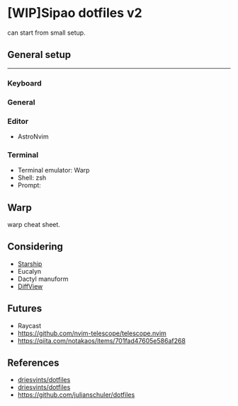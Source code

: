 # [WIP]Sipao dotfiles v2
can start from small setup.

## General setup
------

### Keyboard
### General
### Editor
- AstroNvim

### Terminal
- Terminal emulator: Warp
- Shell: zsh
- Prompt:

## Warp
warp cheat sheet.

## Considering
- [Starship](https://starship.rs/ja-jp/)
- Eucalyn
- Dactyl manuform
- [DiffView](https://github.com/sindrets/diffview.nvim)

## Futures
- Raycast
- https://github.com/nvim-telescope/telescope.nvim
- https://qiita.com/notakaos/items/701fad47605e586af268

## References
- [driesvints/dotfiles](https://github.com/driesvints/dotfiles)
- [driesvints/dotfiles](https://github.com/driesvints/dotfiles)
- https://github.com/julianschuler/dotfiles
